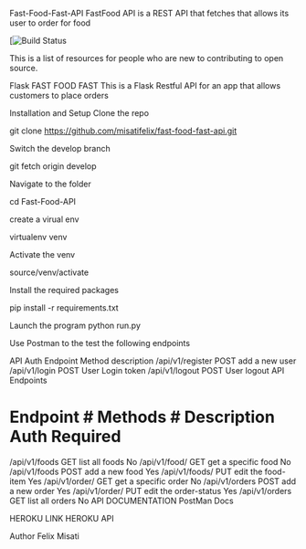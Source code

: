 Fast-Food-Fast-API
FastFood API is a REST API that fetches that allows its user to order for food

[![Build Status](https:https://travis-ci.org/misatifelix/fast-food-fast-api/builds)

This is a list of resources for people who are new to contributing to open source.





Flask FAST FOOD FAST
This is a Flask Restful API for an app that allows customers to place orders

Installation and Setup
Clone the repo

git clone https://github.com/misatifelix/fast-food-fast-api.git

Switch the develop branch

git fetch origin develop

Navigate to the folder

cd Fast-Food-API

create a virual env

virtualenv venv

Activate the venv

source/venv/activate

Install the required packages

pip install -r requirements.txt

Launch the program
python run.py

Use Postman to the test the following endpoints

API Auth
Endpoint	Method	description
/api/v1/register	POST	add a new user
/api/v1/login	POST	User Login token
/api/v1/logout	POST	User logout
API Endpoints
# Endpoint	# Methods	# Description	Auth Required
/api/v1/foods	GET	list all foods	No
/api/v1/food/	GET	get a specific food	No
/api/v1/foods	POST	add a new food	Yes
/api/v1/foods/	PUT	edit the food-item	Yes
/api/v1/order/	GET	get a specific order	No
/api/v1/orders	POST	add a new order	Yes
/api/v1/order/	PUT	edit the order-status	Yes
/api/v1/orders	GET	list all orders	No
API DOCUMENTATION
PostMan Docs

HEROKU LINK
HEROKU API

Author
Felix Misati
